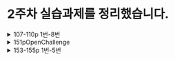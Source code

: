 2주차 실습과제를 정리했습니다.
=======
<details>
   <summary>107-110p 1번-8번</summary>

   - 1번
      - **[문자 엔터티 활용 페이지](https://gubbib.github.io/webpgm/2Week/107_110pNo1_8/107pNo1/index.html)**
   - 2번
      - **[(1) dl태그 활용 페이지](https://gubbib.github.io/webpgm/2Week/107_110pNo1_8/107pNo2/1/index.html)**
      - **[(2) ul태그 활용 페이지](https://gubbib.github.io/webpgm/2Week/107_110pNo1_8/107pNo2/2/index.html)**
   - 3번
      - **[table태그 및 img태그 활용 페이지](https://gubbib.github.io/webpgm/2Week/107_110pNo1_8/107pNo3/index.html)**
   - 4번
      - **[(1) table태그 활용 페이지1](https://gubbib.github.io/webpgm/2Week/107_110pNo1_8/107pNo4/1/index.html)**
      - **[(2) table태그 활용 페이지2](https://gubbib.github.io/webpgm/2Week/107_110pNo1_8/107pNo4/2/index.html)**
   - 5번
      - **[a태그 활용 페이지](https://gubbib.github.io/webpgm/2Week/107_110pNo1_8/107pNo5/index.html)**
   - 6번
      - **[ifram태그 활용 페이지](https://gubbib.github.io/webpgm/2Week/107_110pNo1_8/107pNo6/index.html)**
   - 7번
      - **[audio태그 활용 페이지](https://gubbib.github.io/webpgm/2Week/107_110pNo1_8/107pNo7/index.html)**
   - 8번
      - **[video태그 활용 페이지](https://gubbib.github.io/webpgm/2Week/107_110pNo1_8/107pNo8/index.html)**
</details>

<details>
   <summary>151pOpenChallenge</summary>

   - **[104pOpenChallenge페이지를 시멘틱 태그로 작성하기](https://gubbib.github.io/webpgm/2Week/151pOpenChallenge/index.html)**
</details>

<details>
   <summary>153-155p 1번-5번</summary>

   - 1번
      - **[input태그로 button 만들기](https://gubbib.github.io/webpgm/2Week/153_155pNo1_5/153pNo1/index.html)**
   - 2번
      - **[figure 태그 활용 페이지](https://gubbib.github.io/webpgm/2Week/153_155pNo1_5/153pNo2/index.html)**
   - 3번
      - **[form태그 활용 페이지](https://gubbib.github.io/webpgm/2Week/153_155pNo1_5/153pNo3/index.html)**
   - 4번
      -  **[details태그 활용 페이지](https://gubbib.github.io/webpgm/2Week/153_155pNo1_5/153pNo4/index.html)**
   - 5번
      -  **[form태그 응용 페이지](https://gubbib.github.io/webpgm/2Week/153_155pNo1_5/153pNo5/index.html)**
</details>
